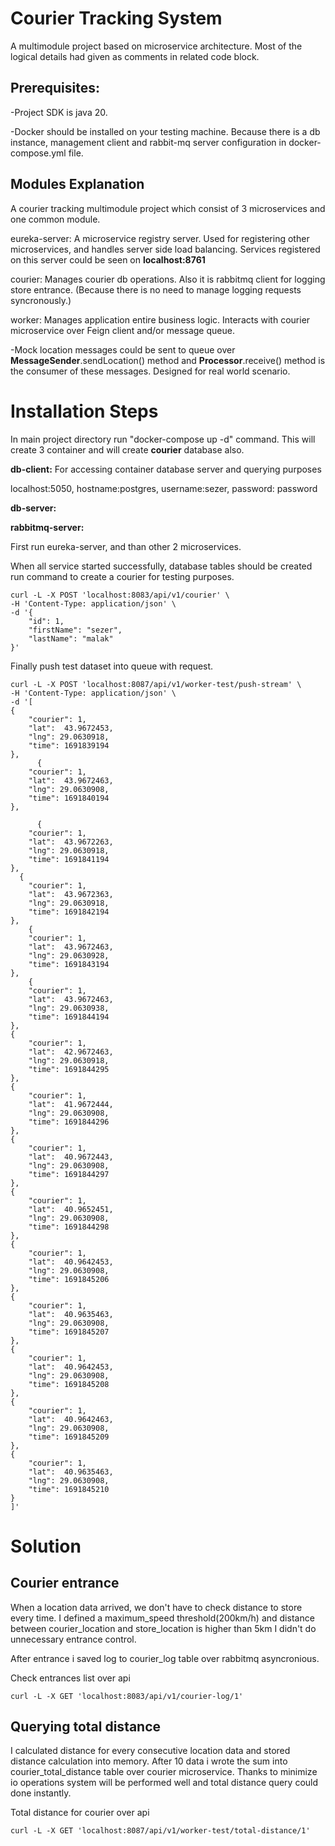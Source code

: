 # Courier Tracking System

A multimodule project based on microservice architecture. Most of the logical details had given as comments in related code block.

## Prerequisites:

-Project SDK is java 20.

-Docker should be installed on your testing machine. Because there is a db instance, management client and rabbit-mq server configuration in docker-compose.yml file.

## Modules Explanation

A courier tracking multimodule project which consist of 3 microservices and one common module.

eureka-server: A microservice registry server. Used for registering other microservices, and handles server side load balancing. Services registered on this server could be seen on **localhost:8761**

courier: Manages courier db operations. Also it is rabbitmq client for logging store entrance. (Because there is no need to manage logging requests syncronously.)

worker: Manages application entire business logic. Interacts with courier microservice over Feign client and/or message queue.

-Mock location messages could be sent to queue over **MessageSender**.sendLocation() method and **Processor**.receive() method is the consumer of these messages. Designed for real world scenario.


# Installation Steps

In main project directory run "docker-compose up -d" command. This will create 3 container and will create **courier** database also.

**db-client:** For accessing container database server and querying purposes

localhost:5050, hostname:postgres, username:sezer, password: password

**db-server:**

**rabbitmq-server:**

First run eureka-server, and than other 2 microservices.

When all service started successfully, database tables should be created run command to create a courier for testing purposes.

```
curl -L -X POST 'localhost:8083/api/v1/courier' \
-H 'Content-Type: application/json' \
-d '{
    "id": 1,
    "firstName": "sezer",
    "lastName": "malak"
}'
```

Finally push test dataset into queue with request.

```
curl -L -X POST 'localhost:8087/api/v1/worker-test/push-stream' \
-H 'Content-Type: application/json' \
-d '[
{
	"courier": 1,
	"lat":  43.9672453,
	"lng": 29.0630918,
	"time": 1691839194
},
      {
	"courier": 1,
	"lat":  43.9672463,
	"lng": 29.0630908,
	"time": 1691840194
},

      {
	"courier": 1,
	"lat":  43.9672263,
	"lng": 29.0630918,
	"time": 1691841194
},
  {
	"courier": 1,
	"lat":  43.9672363,
	"lng": 29.0630918,
	"time": 1691842194
},
    {
	"courier": 1,
	"lat":  43.9672463,
	"lng": 29.0630928,
	"time": 1691843194
},
    {
	"courier": 1,
	"lat":  43.9672463,
	"lng": 29.0630938,
	"time": 1691844194
},
{
	"courier": 1,
	"lat":  42.9672463,
	"lng": 29.0630918,
	"time": 1691844295
},
{
	"courier": 1,
	"lat":  41.9672444,
	"lng": 29.0630908,
	"time": 1691844296
},
{
	"courier": 1,
	"lat":  40.9672443,
	"lng": 29.0630908,
	"time": 1691844297
},
{
	"courier": 1,
	"lat":  40.9652451,
	"lng": 29.0630908,
	"time": 1691844298
},
{
	"courier": 1,
	"lat":  40.9642453,
	"lng": 29.0630908,
	"time": 1691845206
},
{
	"courier": 1,
	"lat":  40.9635463,
	"lng": 29.0630908,
	"time": 1691845207
},
{
	"courier": 1,
	"lat":  40.9642453,
	"lng": 29.0630908,
	"time": 1691845208
},
{
	"courier": 1,
	"lat":  40.9642463,
	"lng": 29.0630908,
	"time": 1691845209
},
{
	"courier": 1,
	"lat":  40.9635463,
	"lng": 29.0630908,
	"time": 1691845210
}
]'
```


# Solution

## Courier entrance

When a location data arrived, we don't have to check distance to store every time. I defined a maximum_speed threshold(200km/h) and distance between courier_location and store_location is higher than 5km I didn't do unnecessary entrance control.

After entrance i saved log to courier_log table over rabbitmq asyncronious.

Check entrances list over api

```
curl -L -X GET 'localhost:8083/api/v1/courier-log/1'
```

## Querying total distance

I calculated distance for every consecutive location data and stored distance calculation into memory. After 10 data i wrote the sum into courier_total_distance table over courier microservice. Thanks to minimize io operations system will be performed well and total distance query could done instantly.

Total distance for courier over api

```
curl -L -X GET 'localhost:8087/api/v1/worker-test/total-distance/1'
```
